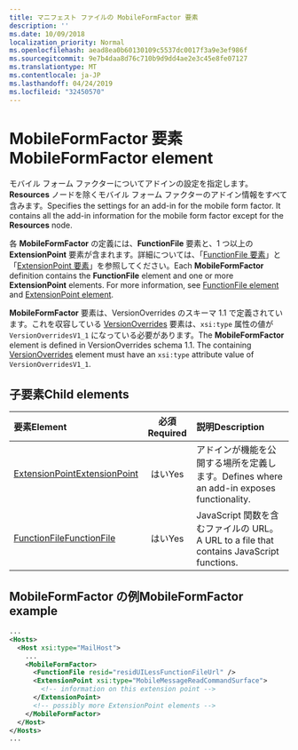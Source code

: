 ```yaml
---
title: マニフェスト ファイルの MobileFormFactor 要素
description: ''
ms.date: 10/09/2018
localization_priority: Normal
ms.openlocfilehash: aead8ea0b60130109c5537dc0017f3a9e3ef986f
ms.sourcegitcommit: 9e7b4daa8d76c710b9d9dd4ae2e3c45e8fe07127
ms.translationtype: MT
ms.contentlocale: ja-JP
ms.lasthandoff: 04/24/2019
ms.locfileid: "32450570"
---
```

# <a name="mobileformfactor-element"></a><span data-ttu-id="ee19a-102">MobileFormFactor 要素</span><span class="sxs-lookup"><span data-stu-id="ee19a-102">MobileFormFactor element</span></span>

<span data-ttu-id="ee19a-p101">モバイル フォーム ファクターについてアドインの設定を指定します。**Resources** ノードを除くモバイル フォーム ファクターのアドイン情報をすべて含みます。</span><span class="sxs-lookup"><span data-stu-id="ee19a-p101">Specifies the settings for an add-in for the mobile form factor. It contains all the add-in information for the mobile form factor except for the **Resources** node.</span></span>

<span data-ttu-id="ee19a-p102">各 **MobileFormFactor** の定義には、**FunctionFile** 要素と、1 つ以上の **ExtensionPoint** 要素が含まれます。詳細については、「[FunctionFile 要素](functionfile.md)」と「[ExtensionPoint 要素](extensionpoint.md)」を参照してください。</span><span class="sxs-lookup"><span data-stu-id="ee19a-p102">Each **MobileFormFactor** definition contains the  **FunctionFile** element and one or more **ExtensionPoint** elements. For more information, see [FunctionFile element](functionfile.md) and [ExtensionPoint element](extensionpoint.md).</span></span>

<span data-ttu-id="ee19a-p103">**MobileFormFactor** 要素は、VersionOverrides のスキーマ 1.1 で定義されています。これを収容している [VersionOverrides](versionoverrides.md) 要素は、`xsi:type` 属性の値が `VersionOverridesV1_1` になっている必要があります。</span><span class="sxs-lookup"><span data-stu-id="ee19a-p103">The **MobileFormFactor** element is defined in VersionOverrides schema 1.1. The containing [VersionOverrides](versionoverrides.md) element must have an `xsi:type` attribute value of `VersionOverridesV1_1`.</span></span>

## <a name="child-elements"></a><span data-ttu-id="ee19a-109">子要素</span><span class="sxs-lookup"><span data-stu-id="ee19a-109">Child elements</span></span>

| <span data-ttu-id="ee19a-110">要素</span><span class="sxs-lookup"><span data-stu-id="ee19a-110">Element</span></span>                               | <span data-ttu-id="ee19a-111">必須</span><span class="sxs-lookup"><span data-stu-id="ee19a-111">Required</span></span> | <span data-ttu-id="ee19a-112">説明</span><span class="sxs-lookup"><span data-stu-id="ee19a-112">Description</span></span>  |
|:--------------------------------------|:--------:|:-------------|
| [<span data-ttu-id="ee19a-113">ExtensionPoint</span><span class="sxs-lookup"><span data-stu-id="ee19a-113">ExtensionPoint</span></span>](extensionpoint.md) | <span data-ttu-id="ee19a-114">はい</span><span class="sxs-lookup"><span data-stu-id="ee19a-114">Yes</span></span>      | <span data-ttu-id="ee19a-115">アドインが機能を公開する場所を定義します。</span><span class="sxs-lookup"><span data-stu-id="ee19a-115">Defines where an add-in exposes functionality.</span></span> |
| [<span data-ttu-id="ee19a-116">FunctionFile</span><span class="sxs-lookup"><span data-stu-id="ee19a-116">FunctionFile</span></span>](functionfile.md)     | <span data-ttu-id="ee19a-117">はい</span><span class="sxs-lookup"><span data-stu-id="ee19a-117">Yes</span></span>      | <span data-ttu-id="ee19a-118">JavaScript 関数を含むファイルの URL。</span><span class="sxs-lookup"><span data-stu-id="ee19a-118">A URL to a file that contains JavaScript functions.</span></span>|

## <a name="mobileformfactor-example"></a><span data-ttu-id="ee19a-119">MobileFormFactor の例</span><span class="sxs-lookup"><span data-stu-id="ee19a-119">MobileFormFactor example</span></span>

```xml
...
<Hosts>
  <Host xsi:type="MailHost">
    ...
    <MobileFormFactor>
      <FunctionFile resid="residUILessFunctionFileUrl" />
      <ExtensionPoint xsi:type="MobileMessageReadCommandSurface">
        <!-- information on this extension point -->
      </ExtensionPoint> 
      <!-- possibly more ExtensionPoint elements -->
    </MobileFormFactor>
  </Host>
</Hosts>
...
```
